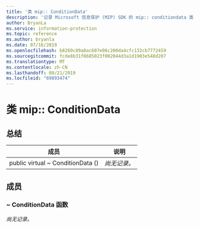 ```yaml
---
title: '类 mip:: ConditionData'
description: '记录 Microsoft 信息保护 (MIP) SDK 的 mip:: conditiondata 类。'
author: BryanLa
ms.service: information-protection
ms.topic: reference
ms.author: bryanla
ms.date: 07/16/2019
ms.openlocfilehash: b8269c89a8ac607e06c200da4cfc132cb7772459
ms.sourcegitcommit: fcde8b31f8685023f002044d3a1d1903e548d207
ms.translationtype: MT
ms.contentlocale: zh-CN
ms.lasthandoff: 08/21/2019
ms.locfileid: "69893474"
---
```

# <a name="class-mipconditiondata"></a>类 mip:: ConditionData 
  
## <a name="summary"></a>总结
 成员                        | 说明                                
--------------------------------|---------------------------------------------
public virtual ~ ConditionData ()  | _尚无记录。_
  
## <a name="members"></a>成员
  
### <a name="conditiondata-function"></a>~ ConditionData 函数
_尚无记录。_
